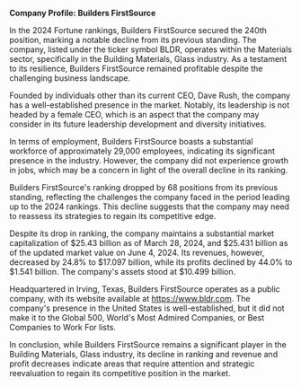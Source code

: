 **Company Profile: Builders FirstSource**

In the 2024 Fortune rankings, Builders FirstSource secured the 240th position, marking a notable decline from its previous standing. The company, listed under the ticker symbol BLDR, operates within the Materials sector, specifically in the Building Materials, Glass industry. As a testament to its resilience, Builders FirstSource remained profitable despite the challenging business landscape.

Founded by individuals other than its current CEO, Dave Rush, the company has a well-established presence in the market. Notably, its leadership is not headed by a female CEO, which is an aspect that the company may consider in its future leadership development and diversity initiatives.

In terms of employment, Builders FirstSource boasts a substantial workforce of approximately 29,000 employees, indicating its significant presence in the industry. However, the company did not experience growth in jobs, which may be a concern in light of the overall decline in its ranking.

Builders FirstSource's ranking dropped by 68 positions from its previous standing, reflecting the challenges the company faced in the period leading up to the 2024 rankings. This decline suggests that the company may need to reassess its strategies to regain its competitive edge.

Despite its drop in ranking, the company maintains a substantial market capitalization of $25.43 billion as of March 28, 2024, and $25.431 billion as of the updated market value on June 4, 2024. Its revenues, however, decreased by 24.8% to $17.097 billion, while its profits declined by 44.0% to $1.541 billion. The company's assets stood at $10.499 billion.

Headquartered in Irving, Texas, Builders FirstSource operates as a public company, with its website available at https://www.bldr.com. The company's presence in the United States is well-established, but it did not make it to the Global 500, World's Most Admired Companies, or Best Companies to Work For lists.

In conclusion, while Builders FirstSource remains a significant player in the Building Materials, Glass industry, its decline in ranking and revenue and profit decreases indicate areas that require attention and strategic reevaluation to regain its competitive position in the market.